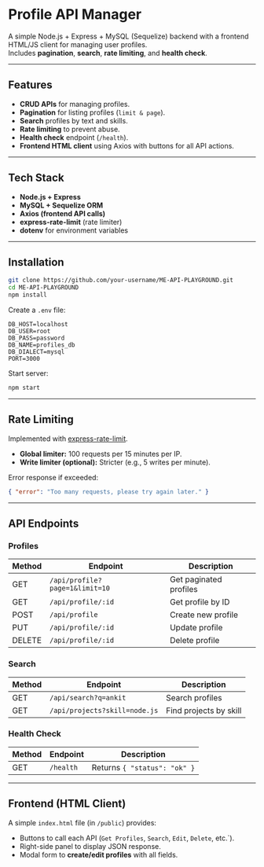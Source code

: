 # Profile API Manager

A simple Node.js + Express + MySQL (Sequelize) backend with a frontend HTML/JS client for managing user profiles.  
Includes **pagination**, **search**, **rate limiting**, and **health check**.

---

##  Features
- **CRUD APIs** for managing profiles.
- **Pagination** for listing profiles (`limit & page`).
- **Search** profiles by text and skills.
- **Rate limiting** to prevent abuse.
- **Health check** endpoint (`/health`).
- **Frontend HTML client** using Axios with buttons for all API actions.

---

##  Tech Stack
- **Node.js + Express**
- **MySQL + Sequelize ORM**
- **Axios (frontend API calls)**
- **express-rate-limit** (rate limiter)
- **dotenv** for environment variables

---

##  Installation

```bash
git clone https://github.com/your-username/ME-API-PLAYGROUND.git
cd ME-API-PLAYGROUND
npm install
```

Create a `.env` file:
```env
DB_HOST=localhost
DB_USER=root
DB_PASS=password
DB_NAME=profiles_db
DB_DIALECT=mysql
PORT=3000
```



Start server:
```bash
npm start
```

---

##  Rate Limiting
Implemented with [express-rate-limit](https://www.npmjs.com/package/express-rate-limit).

- **Global limiter:** 100 requests per 15 minutes per IP.
- **Write limiter (optional):** Stricter (e.g., 5 writes per minute).

Error response if exceeded:
```json
{ "error": "Too many requests, please try again later." }
```

---

##  API Endpoints

### Profiles
| Method | Endpoint | Description |
|--------|----------|-------------|
| GET    | `/api/profile?page=1&limit=10` | Get paginated profiles |
| GET    | `/api/profile/:id` | Get profile by ID |
| POST   | `/api/profile` | Create new profile |
| PUT    | `/api/profile/:id` | Update profile |
| DELETE | `/api/profile/:id` | Delete profile |

### Search
| Method | Endpoint | Description |
|--------|----------|-------------|
| GET    | `/api/search?q=ankit` | Search profiles |
| GET    | `/api/projects?skill=node.js` | Find projects by skill |

### Health Check
| Method | Endpoint | Description |
|--------|----------|-------------|
| GET    | `/health` | Returns `{ "status": "ok" }` |

---

##  Frontend (HTML Client)
A simple `index.html` file (in `/public`) provides:
- Buttons to call each API (`Get Profiles`, `Search`, `Edit`, `Delete`, etc.`).
- Right-side panel to display JSON response.
- Modal form to **create/edit profiles** with all fields.

